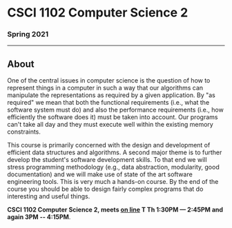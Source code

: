 # CSCI 1102 Computer Science 2

### Spring 2021

---

## About

One of the central issues in computer science is the question of how to represent things in a computer in such a way that our algorithms can manipulate the representations as required by a given application. By "as required" we mean that both the functional requirements (i.e., what the software system must do) and also the performance requirements (i.e., how efficiently the software does it) must be taken into account. Our programs can't take all day and they must execute well within the existing memory constraints.

This course is primarily concerned with the design and development of efficient data structures and algorithms. A second major theme is to further develop the student's software development skills. To that end we will stress programming methodology (e.g., data abstraction, modularity, good documentation) and we will make use of state of the art software engineering tools. This is very much a hands-on course. By the end of the course you should be able to design fairly complex programs that do interesting and useful things.

**CSCI 1102 Computer Science 2, meets [on line](https://bccte.zoom.us/j/3306891980) T Th 1:30PM — 2:45PM and again 3PM -- 4:15PM**.


